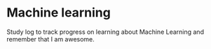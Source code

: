 # Machine learning

Study log to track progress on learning about Machine Learning and remember that I am awesome.

